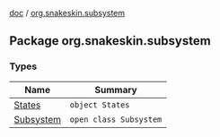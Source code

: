 [doc](../index.md) / [org.snakeskin.subsystem](./index.md)

## Package org.snakeskin.subsystem

### Types

| Name | Summary |
|---|---|
| [States](-states/index.md) | `object States` |
| [Subsystem](-subsystem/index.md) | `open class Subsystem` |
